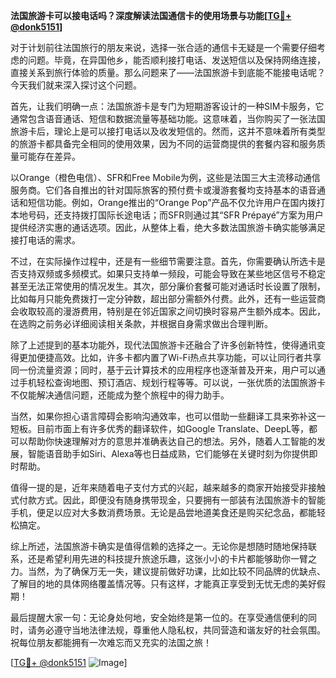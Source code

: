 **法国旅游卡可以接电话吗？深度解读法国通信卡的使用场景与功能[[TG💪+ @donk5151](https://t.me/s/donk5151)]**

对于计划前往法国旅行的朋友来说，选择一张合适的通信卡无疑是一个需要仔细考虑的问题。毕竟，在异国他乡，能否顺利接打电话、发送短信以及保持网络连接，直接关系到旅行体验的质量。那么问题来了——法国旅游卡到底能不能接电话呢？今天我们就来深入探讨这个问题。

首先，让我们明确一点：法国旅游卡是专门为短期游客设计的一种SIM卡服务，它通常包含语音通话、短信和数据流量等基础功能。这意味着，当你购买了一张法国旅游卡后，理论上是可以接打电话以及收发短信的。然而，这并不意味着所有类型的旅游卡都具备完全相同的使用效果，因为不同的运营商提供的套餐内容和服务质量可能存在差异。

以Orange（橙色电信）、SFR和Free Mobile为例，这些是法国三大主流移动通信服务商。它们各自推出的针对国际旅客的预付费卡或漫游套餐均支持基本的语音通话和短信功能。例如，Orange推出的“Orange Pop”产品不仅允许用户在国内拨打本地号码，还支持拨打国际长途电话；而SFR则通过其“SFR Prépayé”方案为用户提供经济实惠的通话选项。因此，从整体上看，绝大多数法国旅游卡确实能够满足接打电话的需求。

不过，在实际操作过程中，还是有一些细节需要注意。首先，你需要确认所选卡是否支持双频或多频模式。如果只支持单一频段，可能会导致在某些地区信号不稳定甚至无法正常使用的情况发生。其次，部分廉价套餐可能对通话时长设置了限制，比如每月只能免费拨打一定分钟数，超出部分需额外付费。此外，还有一些运营商会收取较高的漫游费用，特别是在邻近国家之间切换时容易产生额外成本。因此，在选购之前务必详细阅读相关条款，并根据自身需求做出合理判断。

除了上述提到的基本功能外，现代法国旅游卡还融合了许多创新特性，使得通讯变得更加便捷高效。比如，许多卡都内置了Wi-Fi热点共享功能，可以让同行者共享同一份流量资源；同时，基于云计算技术的应用程序也逐渐普及开来，用户可以通过手机轻松查询地图、预订酒店、规划行程等等。可以说，一张优质的法国旅游卡不仅能解决通信问题，还能成为整个旅程中的得力助手。

当然，如果你担心语言障碍会影响沟通效率，也可以借助一些翻译工具来弥补这一短板。目前市面上有许多优秀的翻译软件，如Google Translate、DeepL等，都可以帮助你快速理解对方的意思并准确表达自己的想法。另外，随着人工智能的发展，智能语音助手如Siri、Alexa等也日益成熟，它们能够在关键时刻为你提供即时帮助。

值得一提的是，近年来随着电子支付方式的兴起，越来越多的商家开始接受非接触式付款方式。因此，即便没有随身携带现金，只要拥有一部装有法国旅游卡的智能手机，便足以应对大多数消费场景。无论是品尝地道美食还是购买纪念品，都能轻松搞定。

综上所述，法国旅游卡确实是值得信赖的选择之一。无论你是想随时随地保持联系，还是希望利用先进的科技提升旅途乐趣，这张小小的卡片都能够助你一臂之力。当然，为了确保万无一失，建议提前做好功课，比如比较不同品牌的优缺点、了解目的地的具体网络覆盖情况等。只有这样，才能真正享受到无忧无虑的美好假期！

最后提醒大家一句：无论身处何地，安全始终是第一位的。在享受通信便利的同时，请务必遵守当地法律法规，尊重他人隐私权，共同营造和谐友好的社会氛围。祝每位朋友都能拥有一次难忘而又充实的法国之旅！

[[TG💪+ @donk5151](https://t.me/s/donk5151) ![Image](https://i.postimg.cc/rwNCRYN7/Snipaste-2025-04-30-17-27-05.png)]